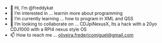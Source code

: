 - 👋 Hi, I’m @freddykat
- 👀 I’m interested in ... learnin more about programming
- 🌱 I’m currently learning ... how to program in XML and QSS
- 💞️ I’m looking to collaborate on ... CDJpiNexusX, Its a hack with a 20yo CDJ1000 with a RPI4 nexus style OS
- 📫 How to reach me ... oliveira.fredericomiguel@gmail.com

<!---
freddykat/freddykat is a ✨ special ✨ repository because its `README.md` (this file) appears on your GitHub profile.
You can click the Preview link to take a look at your changes.
--->
